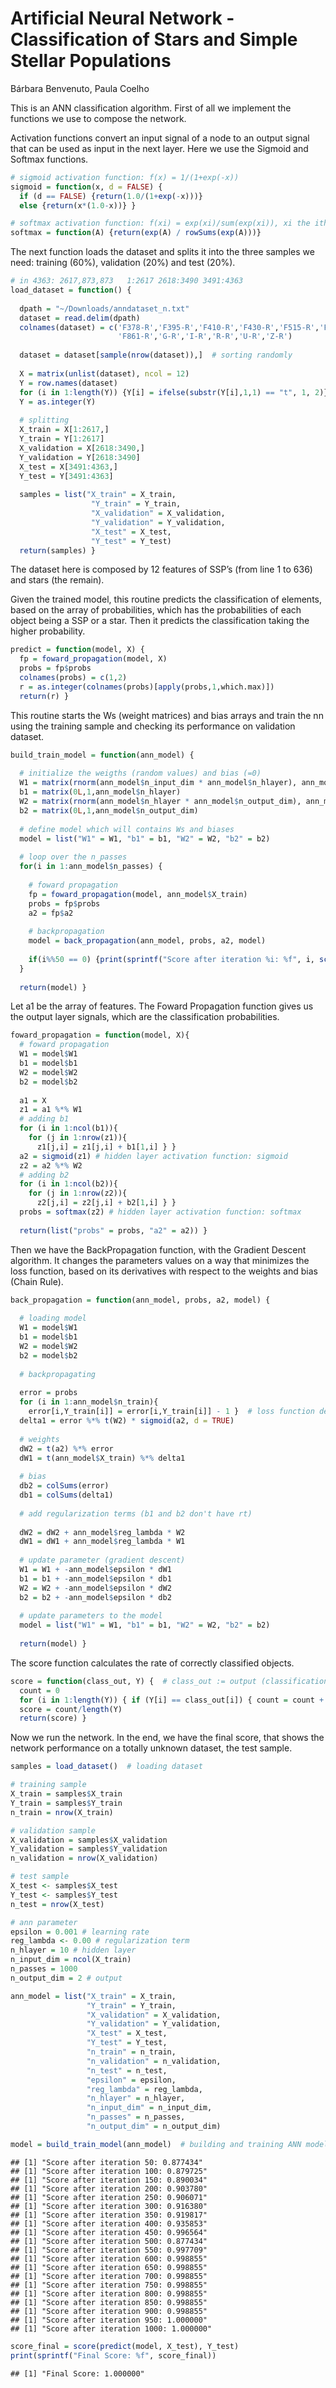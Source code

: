 Artificial Neural Network - Classification of Stars and Simple Stellar
Populations
================
Bárbara Benvenuto, Paula Coelho

This is an ANN classification algorithm. First of all we implement the
functions we use to compose the network.

Activation functions convert an input signal of a node to an output
signal that can be used as input in the next layer. Here we use the
Sigmoid and Softmax functions.

``` r
# sigmoid activation function: f(x) = 1/(1+exp(-x))
sigmoid = function(x, d = FALSE) {
  if (d == FALSE) {return(1.0/(1+exp(-x)))}
  else {return(x*(1.0-x))} }

# softmax activation function: f(xi) = exp(xi)/sum(exp(xi)), xi the ith component of the vector x
softmax = function(A) {return(exp(A) / rowSums(exp(A)))}
```

The next function loads the dataset and splits it into the three samples
we need: training (60%), validation (20%) and test (20%).

``` r
# in 4363: 2617,873,873   1:2617 2618:3490 3491:4363
load_dataset = function() {
  
  dpath = "~/Downloads/anndataset_n.txt"
  dataset = read.delim(dpath)
  colnames(dataset) = c('F378-R','F395-R','F410-R','F430-R','F515-R','F660-R',
                        'F861-R','G-R','I-R','R-R','U-R','Z-R')
  
  dataset = dataset[sample(nrow(dataset)),]  # sorting randomly
  
  X = matrix(unlist(dataset), ncol = 12)
  Y = row.names(dataset)
  for (i in 1:length(Y)) {Y[i] = ifelse(substr(Y[i],1,1) == "t", 1, 2)}  # 1 star, 2 ssp
  Y = as.integer(Y)
  
  # splitting
  X_train = X[1:2617,]
  Y_train = Y[1:2617]
  X_validation = X[2618:3490,]
  Y_validation = Y[2618:3490]
  X_test = X[3491:4363,]
  Y_test = Y[3491:4363]
  
  samples = list("X_train" = X_train, 
                  "Y_train" = Y_train, 
                  "X_validation" = X_validation, 
                  "Y_validation" = Y_validation, 
                  "X_test" = X_test, 
                  "Y_test" = Y_test)
  return(samples) }
```

The dataset here is composed by 12 features of SSP’s (from line 1 to
636) and stars (the remain).

Given the trained model, this routine predicts the classification of
elements, based on the array of probabilities, which has the
probabilities of each object being a SSP or a star. Then it predicts the
classification taking the higher probability.

``` r
predict = function(model, X) {
  fp = foward_propagation(model, X)
  probs = fp$probs
  colnames(probs) = c(1,2)
  r = as.integer(colnames(probs)[apply(probs,1,which.max)])
  return(r) }
```

This routine starts the Ws (weight matrices) and bias arrays and train
the nn using the training sample and checking its performance on
validation dataset.

``` r
build_train_model = function(ann_model) {
  
  # initialize the weigths (random values) and bias (=0)
  W1 = matrix(rnorm(ann_model$n_input_dim * ann_model$n_hlayer), ann_model$n_input_dim, ann_model$n_hlayer) / sqrt(ann_model$n_input_dim) 
  b1 = matrix(0L,1,ann_model$n_hlayer)
  W2 = matrix(rnorm(ann_model$n_hlayer * ann_model$n_output_dim), ann_model$n_hlayer, ann_model$n_output_dim) / sqrt(ann_model$n_hlayer) 
  b2 = matrix(0L,1,ann_model$n_output_dim)
  
  # define model which will contains Ws and biases
  model = list("W1" = W1, "b1" = b1, "W2" = W2, "b2" = b2)
  
  # loop over the n_passes
  for(i in 1:ann_model$n_passes) {
    
    # foward propagation
    fp = foward_propagation(model, ann_model$X_train)
    probs = fp$probs
    a2 = fp$a2
    
    # backpropagation
    model = back_propagation(ann_model, probs, a2, model)
    
    if(i%%50 == 0) {print(sprintf("Score after iteration %i: %f", i, score(predict(model, ann_model$X_validation), ann_model$Y_validation)))}
  }
  
  return(model) }
```

Let a1 be the array of features. The Foward Propagation function gives
us the output layer signals, which are the classification probabilities.

``` r
foward_propagation = function(model, X){
  # foward propagation
  W1 = model$W1
  b1 = model$b1
  W2 = model$W2
  b2 = model$b2
  
  a1 = X
  z1 = a1 %*% W1
  # adding b1
  for (i in 1:ncol(b1)){
    for (j in 1:nrow(z1)){
      z1[j,i] = z1[j,i] + b1[1,i] } }
  a2 = sigmoid(z1) # hidden layer activation function: sigmoid
  z2 = a2 %*% W2
  # adding b2
  for (i in 1:ncol(b2)){
    for (j in 1:nrow(z2)){
      z2[j,i] = z2[j,i] + b2[1,i] } }
  probs = softmax(z2) # hidden layer activation function: softmax
  
  return(list("probs" = probs, "a2" = a2)) }
```

Then we have the BackPropagation function, with the Gradient Descent
algorithm. It changes the parameters values on a way that minimizes the
loss function, based on its derivatives with respect to the weights and
bias (Chain Rule).

``` r
back_propagation = function(ann_model, probs, a2, model) {
  
  # loading model
  W1 = model$W1
  b1 = model$b1
  W2 = model$W2
  b2 = model$b2
  
  # backpropagating
  
  error = probs
  for (i in 1:ann_model$n_train){
    error[i,Y_train[i]] = error[i,Y_train[i]] - 1 }  # loss function derivative
  delta1 = error %*% t(W2) * sigmoid(a2, d = TRUE)
  
  # weights
  dW2 = t(a2) %*% error
  dW1 = t(ann_model$X_train) %*% delta1
  
  # bias
  db2 = colSums(error)
  db1 = colSums(delta1)
  
  # add regularization terms (b1 and b2 don't have rt)
  
  dW2 = dW2 + ann_model$reg_lambda * W2 
  dW1 = dW1 + ann_model$reg_lambda * W1
  
  # update parameter (gradient descent)
  W1 = W1 + -ann_model$epsilon * dW1 
  b1 = b1 + -ann_model$epsilon * db1 
  W2 = W2 + -ann_model$epsilon * dW2 
  b2 = b2 + -ann_model$epsilon * db2 
  
  # update parameters to the model
  model = list("W1" = W1, "b1" = b1, "W2" = W2, "b2" = b2)
  
  return(model) }
```

The score function calculates the rate of correctly classified objects.

``` r
score = function(class_out, Y) {  # class_out := output (classification)
  count = 0
  for (i in 1:length(Y)) { if (Y[i] == class_out[i]) { count = count + 1} }
  score = count/length(Y)
  return(score) }
```

Now we run the network. In the end, we have the final score, that shows
the network performance on a totally unknown dataset, the test sample.

``` r
samples = load_dataset()  # loading dataset

# training sample
X_train = samples$X_train
Y_train = samples$Y_train
n_train = nrow(X_train)

# validation sample
X_validation = samples$X_validation
Y_validation = samples$Y_validation
n_validation = nrow(X_validation)

# test sample
X_test <- samples$X_test 
Y_test <- samples$Y_test
n_test = nrow(X_test)

# ann parameter
epsilon = 0.001 # learning rate
reg_lambda <- 0.00 # regularization term
n_hlayer = 10 # hidden layer
n_input_dim = ncol(X_train)
n_passes = 1000
n_output_dim = 2 # output

ann_model = list("X_train" = X_train, 
                 "Y_train" = Y_train, 
                 "X_validation" = X_validation, 
                 "Y_validation" = Y_validation, 
                 "X_test" = X_test, 
                 "Y_test" = Y_test,
                 "n_train" = n_train,
                 "n_validation" = n_validation,
                 "n_test" = n_test,
                 "epsilon" = epsilon,
                 "reg_lambda" = reg_lambda,
                 "n_hlayer" = n_hlayer,
                 "n_input_dim" = n_input_dim,
                 "n_passes" = n_passes,
                 "n_output_dim" = n_output_dim)

model = build_train_model(ann_model)  # building and training ANN model
```

    ## [1] "Score after iteration 50: 0.877434"
    ## [1] "Score after iteration 100: 0.879725"
    ## [1] "Score after iteration 150: 0.890034"
    ## [1] "Score after iteration 200: 0.903780"
    ## [1] "Score after iteration 250: 0.906071"
    ## [1] "Score after iteration 300: 0.916380"
    ## [1] "Score after iteration 350: 0.919817"
    ## [1] "Score after iteration 400: 0.935853"
    ## [1] "Score after iteration 450: 0.996564"
    ## [1] "Score after iteration 500: 0.877434"
    ## [1] "Score after iteration 550: 0.997709"
    ## [1] "Score after iteration 600: 0.998855"
    ## [1] "Score after iteration 650: 0.998855"
    ## [1] "Score after iteration 700: 0.998855"
    ## [1] "Score after iteration 750: 0.998855"
    ## [1] "Score after iteration 800: 0.998855"
    ## [1] "Score after iteration 850: 0.998855"
    ## [1] "Score after iteration 900: 0.998855"
    ## [1] "Score after iteration 950: 1.000000"
    ## [1] "Score after iteration 1000: 1.000000"

``` r
score_final = score(predict(model, X_test), Y_test)   
print(sprintf("Final Score: %f", score_final))
```

    ## [1] "Final Score: 1.000000"
